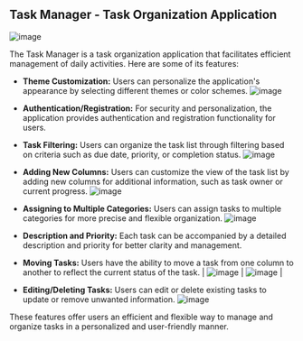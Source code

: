 ## Task Manager - Task Organization Application
![image](https://github.com/allinanton/Project-Task-Manager-React/assets/61775219/d9e5b0a7-5226-403c-93b8-029dccaef03c)

The Task Manager is a task organization application that facilitates efficient management of daily activities. Here are some of its features:

- **Theme Customization:** Users can personalize the application's appearance by selecting different themes or color schemes.
   ![image](https://github.com/allinanton/Project-Task-Manager-React/assets/61775219/d45ccebe-c837-469d-8649-1f997204b309)
- **Authentication/Registration:** For security and personalization, the application provides authentication and registration functionality for users.

- **Task Filtering:** Users can organize the task list through filtering based on criteria such as due date, priority, or completion status.
      ![image](https://github.com/allinanton/Project-Task-Manager-React/assets/61775219/ef2f57dc-8ab0-42b6-b4ac-4b0dd7c2d479)
- **Adding New Columns:** Users can customize the view of the task list by adding new columns for additional information, such as task owner or current progress.
     ![image](https://github.com/allinanton/Project-Task-Manager-React/assets/61775219/9a818940-acd6-4d66-8514-c4d4bc2f3edb)
- **Assigning to Multiple Categories:** Users can assign tasks to multiple categories for more precise and flexible organization.
![image](https://github.com/allinanton/Project-Task-Manager-React/assets/61775219/043d42d3-00f5-40b3-8780-489a742ea562)
- **Description and Priority:** Each task can be accompanied by a detailed description and priority for better clarity and management.
  
- **Moving Tasks:** Users have the ability to move a task from one column to another to reflect the current status of the task.
| ![image](https://github.com/allinanton/Project-Task-Manager-React/assets/61775219/2c2abf45-b88e-4ed2-8d5e-bce78ad1da95) | ![image](https://github.com/allinanton/Project-Task-Manager-React/assets/61775219/56b36d50-7bf0-4e87-8cdd-9f0de3e3cff4) |
- **Editing/Deleting Tasks:** Users can edit or delete existing tasks to update or remove unwanted information.
![image](https://github.com/allinanton/Project-Task-Manager-React/assets/61775219/9770e6b6-e6f7-44fe-8edb-303b26d9831a)

These features offer users an efficient and flexible way to manage and organize tasks in a personalized and user-friendly manner.
